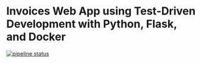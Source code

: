 # Invoices Web App using Test-Driven Development with Python, Flask, and Docker

[![pipeline status](https://gitlab.com/musaali/invoices-app/badges/master/pipeline.svg)](https://gitlab.com/musaali/invoices-app/-/commits/master)